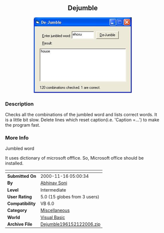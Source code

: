 ﻿<div align="center">

## Dejumble

<img src="PIC200612440141202.JPG">
</div>

### Description

Checks all the combinations of the jumbled word and lists correct words. It is a little bit slow. Delete lines which reset caption(i.e. 'Caption =...') to make the program fast.
 
### More Info
 
Jumbled word

It uses dictionary of microsoft offfice. So, Microsoft office should be installed.


<span>             |<span>
---                |---
**Submitted On**   |2000-11-16 05:00:34
**By**             |[Abhinav Soni](https://github.com/Planet-Source-Code/PSCIndex/blob/master/ByAuthor/abhinav-soni.md)
**Level**          |Intermediate
**User Rating**    |5.0 (15 globes from 3 users)
**Compatibility**  |VB 6\.0
**Category**       |[Miscellaneous](https://github.com/Planet-Source-Code/PSCIndex/blob/master/ByCategory/miscellaneous__1-1.md)
**World**          |[Visual Basic](https://github.com/Planet-Source-Code/PSCIndex/blob/master/ByWorld/visual-basic.md)
**Archive File**   |[Dejumble196152122006\.zip](https://github.com/Planet-Source-Code/abhinav-soni-dejumble__1-63889/archive/master.zip)








